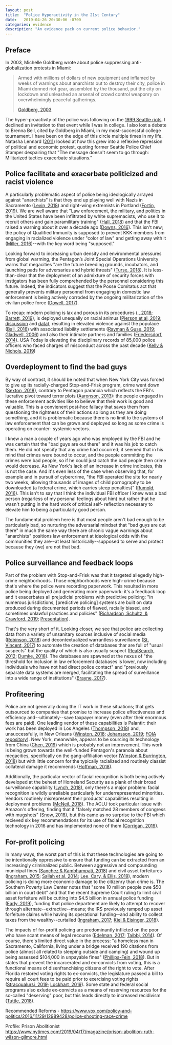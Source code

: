 ```yaml
---
layout: post
title:  "Police Hyperactivity in the 21st Century"
date:   2019-04-26 20:30:06 -0700
categories: evidence
description: "An evidence pack on current police behavior."
---
```


<h2>Preface</h2>

In 2003, Michelle Goldberg wrote about police suppressing anti-globalization protests
in Miami:
<blockquote>
<p>Armed with millions of dollars of new equipment and inflamed by weeks of warnings about 
anarchists out to destroy their city, police in Miami donned riot gear, assembled by the 
thousand, put the city on lockdown and unleashed an arsenal of crowd control weaponry on 
overwhelmingly peaceful gatherings.</p>
<footer><a href="https://www.salon.com/2003/12/17/miami_police/">Goldberg, 2003</a></footer>
</blockquote>
The hyper-proactivity of the police was following on the <a href="https://www.seattlepi.com/local/seattle-history/article/WTO-Riots-Battle-Seattle-1999-anniversary-13431709.php">1999 Seattle riots</a>. I declined
an invitation to that event while I was in college. I also lost a debate to Brenna Bell,
cited by Goldberg in Miami, in my most-successful college tournament. I have been on the edge
of this circle multiple times in my life. Natasha Lennard (<a 
href="https://www.salon.com/2011/11/23/robocops_vs_the_occupiers/">2011</a>)
looked at how this grew into a reflexive repression of political and economic protest, quoting
former Seattle Police Chief Stamper despairing that "The message doesn't seem to go through: 
Militarized tactics exacerbate situations."

<h2>Police facilitate and exacerbate politicized and racist violence</h2> 

A particularly problematic aspect of police being ideologically arrayed against "anarchists"
is that they end up playing well with Nazis in Sacramento (<a href="https://www.theguardian.com/world/2018/feb/09/california-police-white-supremacists-counter-protest">Levin, 2018</a>) and right-wing
extremists in Portland (<a href="https://www.nytimes.com/2019/02/17/us/portland-police-patriot-prayer-texts.html">Fortin,
2019</a>). We are well aware that "Law enforcement, the military, and politics in the United 
States have been infiltrated by white supremacists, who use it to recruit others and gain 
paramilitary training" (<a href="https://www.smh.com.au/world/north-america/in-the-us-white-supremacists-have-infiltrated-police-and-military-to-get-weapons-training-20180209-p4yzs5.html">Hall,
2018</a>) and that the FBI raised a warning about it over a decade ago (<a href="https://www.pbs.org/newshour/nation/fbi-white-supremacists-in-law-enforcement">Downs, 2016</a>). This isn't new; the policy of
Qualified Immunity is supposed to prevent KKK members from engaging in racialized
violence under "color of law" and getting away with it (<a href="http://www.lexwerks.com/article/trumping-qualified-immunity/">Miller, 
2016</a>)--with the key word being "supposed."

Looking forward to increasing urban density and environmental pressures from global warming,
the Pentagon’s Joint Special Operations University warns that megacities "are the future breeding 
grounds, incubators, and launching pads for adversaries and hybrid threats" (<a href="https://theintercept.com/2016/10/13/pentagon-video-warns-of-unavoidable-dystopian-future-for-worlds-biggest-cities/">Turse, 2018</a>).
It is less-than-clear that the deployment of an admixture of security forces with instigators has
been fully comprehended by the personnel considering this future. Indeed, the indicators suggest
that the Posse Comitatus act that generally prevents military personnel from engaging in domestic
law enforcement is being actively corroded by the ongoing militarization of the civilian police
force (<a href="https://ndupress.ndu.edu/Media/News/News-Article-View/Article/1130666/policing-in-america-how-dod-helped-undermine-posse-comitatus/">Dowell, 2017</a>). 

To recap: modern policing is lax and porous in its procedures (<a href="https://theintercept.com/2018/01/09/dark-side-fbi-dea-illegal-searches-secret-evidence/"> , 2018</a>; <a href="https://www.washingtonpost.com/world/national-security/senate-memo-blasts-us-marshals-service-for-alleged-misconduct-overspending/2019/01/03/d322ee7c-0f9a-11e9-831f-3aa2c2be4cbd_story.html">Barrett, 2019</a>), is deployed unequally on racial
animus (<a href="https://5harad.com/papers/100M-stops.pdf">Pierson et al, 2019</a>; <a href="https://twitter.com/5harad/status/1105985260041297920">discussion</a> and <a href="https://openpolicing.stanford.edu/">data</a>), resulting
in elevated violence against the populace (<a href="https://granta.com/violence-in-blue/">Ball, 2016</a>)
with associated liability settlements (<a href="https://www.nydailynews.com/new-york/ny-stringer-report-nypd-payout-settlement-lawsuits-20190415-2zzm2zkhpna63dtlcr2zks6eoq-story.html">Rayman
&amp; Guse, 2019</a>; <a href="http://dpbh.nv.gov/uploadedFiles/A%20MillionDollarMurray.pdf">Gladwell, 2006</a>)
and also their intimate partners and families (<a href="https://www.theatlantic.com/national/archive/2014/09/police-officers-who-hit-their-wives-or-girlfriends/380329/">Friedersdorf, 2014</a>). USA Today
is elevating the disciplinary records of 85,000 police officers who faced charges of misconduct
across the past decade (<a href="https://www.usatoday.com/in-depth/news/investigations/2019/04/24/usa-today-revealing-misconduct-records-police-cops/3223984002/">Kelly &amp; Nichols, 2019</a>)

<h2>Overdeployment to find the bad guys</h2>

By way of contrast, it should be noted that when New York City was forced to give up its 
racially-charged Stop-and-Frisk program, crime went down (<a href="https://www.propublica.org/article/in-new-york-crime-falls-along-with-police-stops">Sexton, 2018</a>), contrary to Pentagon paranoia
which reflects the FBI's lucrative pivot toward terror plots (<a href="https://www.amazon.com/Terror-Factory-Inside-Maufactured-Terrorism-ebook/dp/B00ATLNH78/">Aaronson, 2013</a>): the people
engaged in these enforcement activities like to believe that their work is good and valuable. This
is a convienent post-hoc fallacy that saves them from questioning the rightness of their actions
so long as they are doing something, and it is problematic because there is no limit to the systems
of law enforcement that can be grown and deployed so long as some crime is operating on counter-
systemic vectors.

I knew a man a couple of years ago who was employed by the FBI and he was certain that the "bad guys
are out there" and it was his job to catch them. He did not specify that any crime had occurred;
it seemed that in his mind that crimes were bound to occur, and the people committing the crimes
were bad people, so if he could just catch the bad people then crime would decrease. As New York's
lack of an increase in crime indicates, this is not the case. And it's even less of the case
when observing that, for example and in pursuit of cybercrime, "the FBI operated the site for nearly 
two weeks, allowing thousands of images of child pornography to be downloaded (a federal crime, which carries 
steep penalties)" (<a href="https://www.eff.org/deeplinks/2016/09/playpen-story-fbis-unprecedented-and-illegal-hacking-operation">Rumold, 2016</a>). This isn't to say that I think the individual FBI officer I knew was a bad person (regarless of my
personal feelings about him) but rather that he wasn't putting in the hard work of critical self-
reflection necessary to elevate him to being a particularly good person.

The fundamental problem here is that most people aren't bad enough to be particularly bad, so
nurturing the adversarial mindset that "bad guys are out there" in much the same way there are
chronic vague warnings about "anarchists" positions law enforcement at ideological odds with the
communities they are--at least historically--supposed to serve and protect because they (we) are
not that bad.

<h2>Police surveillance and feedback loops</h2>

Part of the problem with Stop-and-Frisk was that it targeted allegedly high-crime neighborhoods. Those
neighborhoods were high-crime because that's where the police were recording paperwork. This resulted
in more police being deployed and generating more paperwork: it's a feedback loop and it exacerbates
all prejudicial problems with predictive policing: "in numerous jurisdictions, [predictive policing] 
systems are built on data produced during documented periods of flawed, racially biased, and sometimes 
unlawful practices and policies" (<a href="https://papers.ssrn.com/sol3/papers.cfm?abstract_id=3333423">Richardson, 
Schultz, &amp; Crawford, 2019</a>; <a href="https://cyber.harvard.edu/events/2019-04-16/dirty-data-bad-predictions">Presentation</a>).

That's the very short of it. Looking closer, we see that police are collecting data from a variety of
unsanitary sources inclusive of social media (<a href="https://www.brennancenter.org/blog/when-facebook-lands-you-jail">Robinson,
2018</a>) and decontextualized warrantless surveillance (<a href="https://www.justsecurity.org/40292/broad-warrantless-surveillance-threatens-undermine-criminal-justice-system/">St. Vincent, 2017</a>) to
automate the creation of databases thar are full of "usual suspects" but the quality of which is also
usually suspect (<a href="https://www.justsecurity.org/40292/broad-warrantless-surveillance-threatens-undermine-criminal-justice-system/">RealSearch, 2012</a>; <a href="https://www.propublica.org/article/politic-il-insider-chicago-gang-database">Dumke,
2018</a>). The databases are spawned at the nexus of "the threshold for inclusion in law enforcement
databases is lower, now including individuals who have not had direct police contact" and "previously 
separate data systems are merged, facilitating the spread of surveillance into a wide range of 
institutions" (<a href="http://www.asanet.org/sites/default/files/attach/journals/oct17asrfeature.pdf">Brayne,
2017</a>).

<h2>Profiteering</h2>

Police are not generally doing the IT work in these situations; that gets outsourced to companies that
promise to increase police effectiveness and efficiency and--ultimately--save taxpayer money (even after 
their enormous fees are paid). One leading vendor of these capabilities is Palantir: their work has been
deployed in Los Angeles (<a href="https://www.cbc.ca/news/world/crime-los-angeles-predictive-policing-algorithms-1.4826030">Thompson,
2018</a>) and, unsuccessfully, in New Orleans (<a href="https://www.theverge.com/2018/2/27/17054740/palantir-predictive-policing-tool-new-orleans-nopd">Winston, 2018</a>; <a href="https://venturebeat.com/2018/03/19/5-lessons-learned-from-the-predictive-policing-failure-in-new-orleans/">Johansson, 2019</a>; <a href="https://github.com/lucyparsons/public_foiadocs">FOIA repository</a>). New York, meanwhile, appears to be sourcing its technology 
from China (<a href="https://www.scmp.com/news/china/science/article/2181749/chinese-technology-helping-new-york-police-keep-closer-eye-united">Chen, 2019</a>) which
is probably not an improvement. This work is being grown towards the well-funded Pentagon's paranoia about megacities,
specifically on the gang-affiliation vector (<a href="https://www.theverge.com/2018/4/26/17285058/predictive-policing-predpol-pentagon-ai-racial-bias">Winston &amp; Burrington, 2018</a>) but with little
concern for the typically racialized and routinely classist collateral damage it recommends (<a href="https://medium.com/s/story/data-violence-and-how-bad-engineering-choices-can-damage-society-39e44150e1d4">Hoffman, 2018</a>).

Additionally, the particular vector of facial recognition is both being actively developed at the
behest of Homeland Security as a plank of their broad surveillance capability (<a href="https://www.eff.org/deeplinks/2018/06/hart-homeland-securitys-massive-new-database-will-include-face-recognition-dna-and">Lynch, 2018</a>),
only there's a major problem: facial recognition is wildly unreliable particularly for underrepresented
minorities. Vendors routinely misrepresent their products' capabilities resulting in deployment problems
(<a href="https://thebaffler.com/salvos/big-brothers-blind-spot-mcneil">McNeil, 2018</a>). The ACLU
took particular issue with Amazon's offering, finding that it "falsely matched 28 members of congress
with mugshots" (<a href="https://www.aclu.org/blog/privacy-technology/surveillance-technologies/amazons-face-recognition-falsely-matched-28">Snow, 2018</a>), but this came as no surprise to the FBI
which recieved six key recommendations for its use of facial recognition technology in 2016 and has
implemented none of them (<a href="https://www.defenseone.com/technology/2019/04/say-freeze-gao-says-fbis-facial-recognition-flawed/156436/">Corrigan, 2019</a>).

<h2>For-profit policing</h2>

In many ways, the worst part of this is that these technologies are going to be intentionally oppressive
to ensure that funding can be extracted from an increasingly criminalized public. Between aggressive and
compounding municipal fines (<a href="https://www.motherjones.com/crime-justice/2018/02/how-does-chicago-make-200-million-a-year-on-parking-tickets-by-bankrupting-thousands-of-drivers/">Sanchez
&amp; Kambhampati, 2018</a>) and civil asset forfeitures (<a href="https://www.washingtonpost.com/news/wonk/wp/2015/11/23/cops-took-more-stuff-from-people-than-burglars-did-last-year/?utm_term=.ce53e1b04b94">Ingraham, 2015</a>;
<a href="https://www.washingtonpost.com/sf/investigative/2014/09/06/stop-and-seize/?post_id=837072795_10153178956682796#_=_">Sallah et al, 2014</a>; <a href="https://www.greenvilleonline.com/in-depth/news/taken/2019/01/27/civil-forfeiture-south-carolina-police-property-seizures-taken-exclusive-investigation/2457838002/#southcarolinaslegallegacy">Lee, Cary, &amp; Ellis, 2019</a>), modern policing is doing more economic damage to the citizenry than crime is. The 
Southern Poverty Law Center notes that "some 10 million people owe $50 billion in court debt" and
that the recent Supreme Court ruling to limit civil asset forfeiture will be cutting into $4.5 billion
in annual police funding (<a href="https://www.splcenter.org/news/2019/04/16/what-supreme-court-ruling-could-mean-civil-asset-forfeiture">Early, 2019</a>), funding that police department
are likely to attempt to recover through alternate--extractive--means; the IRS previously ramped up asset
forfeiture claims while having its operational funding--and ability to collect taxes from the wealthy--curtailed
 (<a href="https://www.washingtonpost.com/news/wonk/wp/2017/04/05/the-irs-took-millions-from-innocent-people-because-of-how-they-managed-their-bank-accounts-inspector-general-finds/?utm_term=.56f766c5d4a1">Ingraham, 2017</a>; <a href="https://www.propublica.org/article/how-the-irs-was-gutted">Kiel 
 &amp; Eisinger, 2018</a>).

The impacts of for-profit policing are predominantly inflicted on the poor who have scant means of legal
recourse (<a href="https://www.amazon.com/Not-Crime-Be-Poor-Criminalization-ebook/dp/B01MYEIZ5V/">Edelman, 2017</a>;
<a href="https://www.amazon.com/Divide-American-Injustice-Age-Wealth-ebook/dp/B00EBRUB02/">Taibbi, 2014</a>).
Of course, there's limited direct value in the process: "a homeless man in Sacramento, California, living under a 
bridge received 190 citations from police (almost all related to sleeping outside and camping) and wound up 
being assessed $104,000 in unpayable fines" (<a href="https://thebaffler.com/salvos/privatizing-poverty-phillips-fein">Phillips-Fein, 2018</a>). But in states that prevent the incarcerated and ex-convicts from voting, this is a functional means of
disenfranchising citizens of the right to vote. After Florida restored voting rights to ex-convicts, the
legislature passed a bill to require all court fees to be paid prior to exercising voting rights (<a href="https://www.cnn.com/2019/04/25/politics/florida-amendment-4-voting-rights-felons/index.html">Stracqualursi, 2019</a>; <a href="https://www.vox.com/policy-and-politics/2019/3/25/18277470/amendment-4-florida-felon-voting-rights-fees-legislation">Lockhart, 2019</a>). Some state and federal
social programs also exlude ex-convicts as a means of reserving resources for the so-called "deserving" poor,
but this leads directly to increased recidivism (<a href="https://papers.ssrn.com/sol3/Papers.cfm?abstract_id=2845435">Tuttle, 2018</a>).



Recommended Reforms - https://www.vox.com/policy-and-politics/2016/11/29/12989428/police-shooting-race-crime

Profile: Prison Abolitionist https://www.nytimes.com/2019/04/17/magazine/prison-abolition-ruth-wilson-gilmore.html